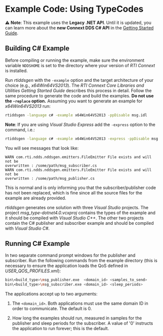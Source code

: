# Example Code: Using TypeCodes

:warning: **Note**: This example uses the **Legacy .NET API**. Until it is updated, you can
learn more about the **new Connext DDS C# API** in the
[Getting Started Guide](https://community.rti.com/static/documentation/connext-dds/current/doc/manuals/connext_dds/getting_started/index.html).

## Building C# Example

Before compiling or running the example, make sure the environment variable
`NDDSHOME` is set to the directory where your version of *RTI Connext* is
installed.

Run *rtiddsgen* with the `-example` option and the target architecture of your
choice (e.g., *x64Win64VS2013*). The *RTI Connext Core Libraries and Utilities
Getting Started Guide* describes this process in detail. Follow the same
procedure to generate the code and build the examples. **Do not use the
`-replace` option.** Assuming you want to generate an example for
*x64Win64VS2013* run:

```sh
rtiddsgen -language c# -example x64Win64VS2013 -ppDisable msg.idl
```

**Note**: If you are using *Visual Studio Express* add the `-express` option to
the command, i.e.:

```sh
rtiddsgen -language c# -example x64Win64VS2013 -express -ppDisable msg.idc
```

You will see messages that look like:

```plaintext
WARN com.rti.ndds.nddsgen.emitters.FileEmitter File exists and will not be
overwritten : /some/path/msg_subscriber.cs
WARN com.rti.ndds.nddsgen.emitters.FileEmitter File exists and will not be
overwritten : /some/path/msg_publisher.cs
```

This is normal and is only informing you that the subscriber/publisher code has
not been replaced, which is fine since all the source files for the example are
already provided.

*rtiddsgen* generates one solution with three *Visual Studio* projects. The
project *msg_type-dotnet4.0.vcxproj* contains the types of the example and it
should be compiled with *Visual Studio C++*. The other two projects contain the
C# publisher and subscriber example and should be compiled with *Visual Studio
C#*.

## Running C# Example

In two separate command prompt windows for the publisher and subscriber. Run the
following commands from the example directory (this is necessary to ensure the
application loads the QoS defined in *USER_QOS_PROFILES.xml*):

```sh
bin\<build_type>\msg_publisher.exe  <domain_id> <samples_to_send>
bin\<build_type>\msg_subscriber.exe <domain_id> <sleep_periods>
```

The applications accept up to two arguments:

1.  The `<domain_id>`. Both applications must use the same domain ID in order to
    communicate. The default is 0.

2.  How long the examples should run, measured in samples for the publisher and
    sleep periods for the subscriber. A value of '0' instructs the application
    to run forever; this is the default.
